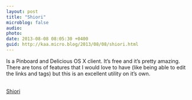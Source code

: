 ```yaml
---
layout: post
title: "Shiori"
microblog: false
audio: 
photo: 
date: 2013-08-08 08:05:30 +0400
guid: http://kaa.micro.blog/2013/08/08/shiori.html
---
```

<p>Is a Pinboard and Delicious OS X client. It&rsquo;s free and it&rsquo;s pretty amazing. There are tons of features that I would love to have (like being able to edit the links and tags) but this is an excellent utility on it&rsquo;s own.</p><br /><a href='http://aki-null.net/shiori/'>Shiori</a>
